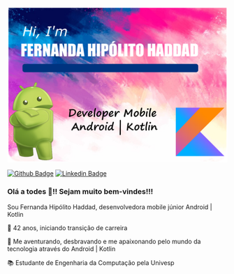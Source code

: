 <img src="https://github.com/fernandahipolito/fernandahipolito/blob/master/imagem%20github.png" alt="Dark blue background banner, in the upper right corner, icon for social networks LinkedIn, Twitter and Instagram with the user next to @sandyaraperes. Below in Brazilian Portuguese: Hi, I'm Sandyara Peres, Android software engineer."/>


[![Github Badge](https://img.shields.io/badge/-Github-000?style=flat-square&logo=Github&logoColor=white&link=https://github.com/FernandaHipolito)](https://github.com/FernandaHipolito)
[![Linkedin Badge](https://img.shields.io/badge/-LinkedIn-blue?style=flat-square&logo=Linkedin&logoColor=white&link=https://www.linkedin.com/in/fernandahip%C3%B3lito/)](https://www.linkedin.com/in/fernandahip%C3%B3lito/)


### Olá a todes 👋!! Sejam muito bem-vindes!!!

Sou Fernanda Hipólito Haddad, desenvolvedora mobile júnior Android | Kotlin 

:woman: 42 anos, iniciando transição de carreira  

:sparkling_heart: Me aventurando, desbravando e me apaixonando pelo mundo da tecnologia através do Android | Kotlin

:books: Estudante de Engenharia da Computação pela Univesp
<!--
**fernandahipolito/fernandahipolito** is a ✨ _special_ ✨ repository because its `README.md` (this file) appears on your GitHub profile.

Here are some ideas to get you started:

- 🔭 I’m currently working on ...
- 🌱 I’m currently learning ...
- 👯 I’m looking to collaborate on ...
- 🤔 I’m looking for help with ...
- 💬 Ask me about ...
- 📫 How to reach me: ...
- 😄 Pronouns: ...
- ⚡ Fun fact: ...
-->
